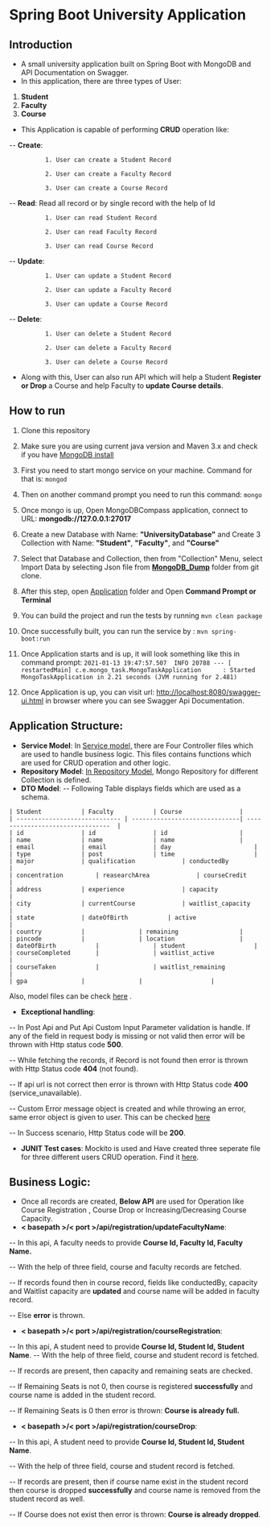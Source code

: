 
# Spring Boot University Application


## Introduction

 - A small university application built on Spring Boot with MongoDB and API Documentation on Swagger.
 - In this application, there are three types of User:
  1. **Student**
  2. **Faculty**
  3. **Course**
  
  - This Application is capable of performing **CRUD** operation like:
  
  -- **Create**: 
  
			  1. User can create a Student Record
			  
			  2. User can create a Faculty Record
			  
			  3. User can create a Course Record
			  
  -- **Read**:  Read all record or by single record with the help of Id
  
			  1. User can read Student Record
			  
			  2. User can read Faculty Record
			  
			  3. User can read Course Record
			  
  -- **Update**:  
  
			  1. User can update a Student Record
			  
			  2. User can update a Faculty Record
			  
			  3. User can update a Course Record
			  
  -- **Delete**:  
  
			  1. User can delete a Student Record
			  
			  2. User can delete a Faculty Record
			  
			  3. User can delete a Course Record
			  
- Along with this, User can also run API which will help a Student **Register or Drop** a Course and help Faculty to **update Course details**.


## How to run

 1.  Clone this repository
 3.   Make sure you are using current java version and Maven 3.x and check if you have [MongoDB install](https://www.mongodb.com/try/download/community)
 4.  First you need to start mongo service on your machine. Command for that is: 
`mongod`
 5. Then on another command prompt you need to run this command: 
`mongo`
 6. Once mongo is up, Open MongoDBCompass application, connect to URL: **mongodb://127.0.0.1:27017**
 7. Create a new Database with Name: **"UniversityDatabase"** and Create 3 Collection with Name: **"Student"**, **"Faculty"**, and **"Course"**
 8.  Select that Database and Collection, then from "Collection" Menu, select Import Data by selecting Json file from [**MongoDB_Dump**](https://github.com/punitMashruwala/spring-boot-university-application/tree/master/Mongo_Dump) folder from git clone.
 9.  After this step, open [Application](https://github.com/punitMashruwala/spring-boot-university-application/tree/master/Application) folder and Open **Command Prompt or Terminal**
 10.   You can build the project and run the tests by running  `mvn clean package`
 11.  Once successfully built, you can run the service by :
```` mvn spring-boot:run ````
 12.  Once Application starts and is up, it will look something like this in command prompt:
  `2021-01-13 19:47:57.507  INFO 20788 --- [  restartedMain] c.e.mongo_task.MongoTaskApplication      : Started MongoTaskApplication in 2.21 seconds (JVM running for 2.481)`

 14. Once Application is up, you can visit url: [http://localhost:8080/swagger-ui.html](http://localhost:8080/swagger-ui.html) in browser where you can see Swagger Api Documentation.


## Application Structure:

 - **Service Model**: In [Service model,](https://github.com/punitMashruwala/spring-boot-university-application/tree/master/Application/src/main/java/com/example/mongo_task/resource) there are Four Controller files which are used to handle business logic. This files contains functions which are used for CRUD operation and other logic.
 - **Repository Model**:  [In Repository Model](https://github.com/punitMashruwala/spring-boot-university-application/tree/master/Application/src/main/java/com/example/mongo_task/repository), Mongo Repository for different Collection is defined.
 - **DTO Model**: 
  -- Following Table displays fields which are used as a schema.
```
| Student 			| Faculty 			| Course  				|
| -----------------------------	| ------------------------------| --------------------------------	|
| id      			| id      			| id      				|
| name    			| name    			| name    				|
| email   			| email   			| day     		    		|	
| type    			| post    			| time    		    		|
| major   			| qualification     		| conductedBy       			|
| concentration    		| reasearchArea	    		| courseCredit	    			|
| address 			| experience        		| capacity	        		|
| city    			| currentCourse     		| waitlist_capacity     		|
| state 			| dateOfBirth			| active      				|
| country  			| 				| remaining    				|
| pincode 			| 				| location      			|
| dateOfBirth			| 				| student    				|
| courseCompleted		| 				| waitlist_active    			|
| courseTaken			| 				| waitlist_remaining    		|
| gpa				| 				| 					|
```

Also, model files can be check  [here](https://github.com/punitMashruwala/spring-boot-university-application/tree/master/Application/src/main/java/com/example/mongo_task/model) .
 - **Exceptional handling**: 
 
 -- In Post Api and Put Api Custom Input Parameter validation is handle. If any of the field in request body is missing or not valid then error will be thrown with Http status code **500**.
 
 -- While fetching the records, if Record is not found then error is thrown with Http Status code **404** (not found).
 
 -- If api url is not correct then error is thrown with Http Status code **400** (service_unavailable).
 
 -- Custom Error message object is created and while throwing an error, same error object is given to user. This can be checked [here](https://github.com/punitMashruwala/spring-boot-university-application/tree/master/Application/src/main/java/com/example/mongo_task/exception_handling)
 
 -- In Success scenario, Http Status code will be **200**.
 
 - **JUNIT Test cases**: Mockito is used and Have created three seperate file for three different users CRUD operation. Find it [here](https://github.com/punitMashruwala/spring-boot-university-application/tree/master/Application/src/test/java/com/example/mongo_task).

 ## Business Logic:
 - Once all records are created, **Below API** are used for Operation like Course Registration , Course Drop or Increasing/Decreasing Course Capacity.
 - **< basepath >/< port >/api/registration/updateFacultyName**:
 
 --  In this api, A faculty needs to provide **Course Id, Faculty Id, Faculty Name.**   
 
 -- With the help of three field, course and faculty records are fetched.
 
 -- If records found then in course record, fields like conductedBy, capacity and Waitlist capacity are **updated** and course name will be added in faculty record.
 
 -- Else **error** is thrown.
 
 - **< basepath >/< port >/api/registration/courseRegistration**:
 
 -- In this api, A student need to provide **Course Id, Student Id, Student Name**. -- With the help of three field, course and student record is fetched. 
 
 -- If records are present, then capacity and remaining seats are checked. 
 
 -- If Remaining Seats is not 0, then course is registered **successfully** and course name is added in the student record.  
 
 -- If Remaining Seats is 0 then error is thrown: **Course is already full.**
 
 - **< basepath >/< port >/api/registration/courseDrop**:
 
 -- In this api, A student need to provide **Course Id, Student Id, Student Name**. 
 
 -- With the help of three field, course and student record is fetched. 
 
 -- If records are present, then if course name exist in the student record then course is dropped **successfully** and course name is removed from the student record as well.
 
 -- If Course does not exist then error is thrown: **Course is already dropped**.
